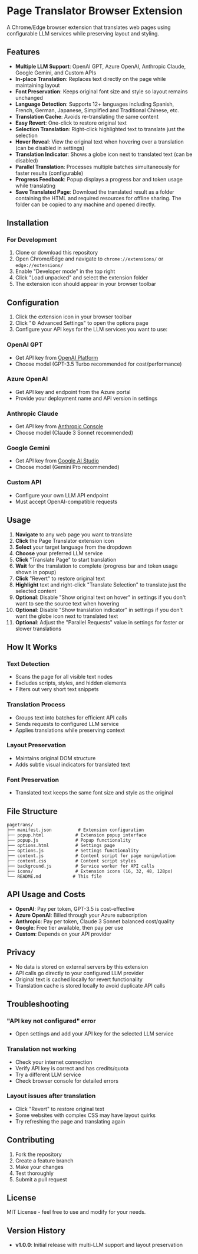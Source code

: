# Page Translator Browser Extension

A Chrome/Edge browser extension that translates web pages using configurable LLM services while preserving layout and styling.

## Features

- **Multiple LLM Support**: OpenAI GPT, Azure OpenAI, Anthropic Claude, Google Gemini, and Custom APIs
- **In-place Translation**: Replaces text directly on the page while maintaining layout
- **Font Preservation**: Keeps original font size and style so layout remains unchanged
- **Language Detection**: Supports 12+ languages including Spanish, French, German, Japanese, Simplified and Traditional Chinese, etc.
- **Translation Cache**: Avoids re-translating the same content
- **Easy Revert**: One-click to restore original text
- **Selection Translation**: Right-click highlighted text to translate just the selection
- **Hover Reveal**: View the original text when hovering over a translation (can be disabled in settings)
- **Translation Indicator**: Shows a globe icon next to translated text (can be disabled)
- **Parallel Translation**: Processes multiple batches simultaneously for faster results (configurable)
- **Progress Feedback**: Popup displays a progress bar and token usage while translating
- **Save Translated Page**: Download the translated result as a folder containing the HTML and required resources for offline sharing. The folder can be copied to any machine and opened directly.

## Installation

### For Development

1. Clone or download this repository
2. Open Chrome/Edge and navigate to `chrome://extensions/` or `edge://extensions/`
3. Enable "Developer mode" in the top right
4. Click "Load unpacked" and select the extension folder
5. The extension icon should appear in your browser toolbar

## Configuration

1. Click the extension icon in your browser toolbar
2. Click "⚙️ Advanced Settings" to open the options page
3. Configure your API keys for the LLM services you want to use:

### OpenAI GPT
- Get API key from [OpenAI Platform](https://platform.openai.com/api-keys)
- Choose model (GPT-3.5 Turbo recommended for cost/performance)

### Azure OpenAI
- Get API key and endpoint from the Azure portal
- Provide your deployment name and API version in settings

### Anthropic Claude
- Get API key from [Anthropic Console](https://console.anthropic.com/)
- Choose model (Claude 3 Sonnet recommended)

### Google Gemini
- Get API key from [Google AI Studio](https://makersuite.google.com/app/apikey)
- Choose model (Gemini Pro recommended)

### Custom API
- Configure your own LLM API endpoint
- Must accept OpenAI-compatible requests

## Usage

1. **Navigate** to any web page you want to translate
2. **Click** the Page Translator extension icon
3. **Select** your target language from the dropdown
4. **Choose** your preferred LLM service
5. **Click** "Translate Page" to start translation
6. **Wait** for the translation to complete (progress bar and token usage shown in popup)
7. **Click** "Revert" to restore original text
8. **Highlight** text and right-click "Translate Selection" to translate just the selected content
9. **Optional**: Disable "Show original text on hover" in settings if you don't want to see the source text when hovering
10. **Optional**: Disable "Show translation indicator" in settings if you don't want the globe icon next to translated text
11. **Optional**: Adjust the "Parallel Requests" value in settings for faster or slower translations

## How It Works

### Text Detection
- Scans the page for all visible text nodes
- Excludes scripts, styles, and hidden elements
- Filters out very short text snippets

### Translation Process
- Groups text into batches for efficient API calls
- Sends requests to configured LLM service
- Applies translations while preserving context

### Layout Preservation
- Maintains original DOM structure
- Adds subtle visual indicators for translated text

### Font Preservation
- Translated text keeps the same font size and style as the original

## File Structure

```
pagetrans/
├── manifest.json          # Extension configuration
├── popup.html            # Extension popup interface
├── popup.js              # Popup functionality
├── options.html          # Settings page
├── options.js            # Settings functionality
├── content.js            # Content script for page manipulation
├── content.css           # Content script styles
├── background.js         # Service worker for API calls
├── icons/                # Extension icons (16, 32, 48, 128px)
└── README.md            # This file
```

## API Usage and Costs

- **OpenAI**: Pay per token, GPT-3.5 is cost-effective
- **Azure OpenAI**: Billed through your Azure subscription
- **Anthropic**: Pay per token, Claude 3 Sonnet balanced cost/quality
- **Google**: Free tier available, then pay per use
- **Custom**: Depends on your API provider

## Privacy

- No data is stored on external servers by this extension
- API calls go directly to your configured LLM provider
- Original text is cached locally for revert functionality
- Translation cache is stored locally to avoid duplicate API calls

## Troubleshooting

### "API key not configured" error
- Open settings and add your API key for the selected LLM service

### Translation not working
- Check your internet connection
- Verify API key is correct and has credits/quota
- Try a different LLM service
- Check browser console for detailed errors

### Layout issues after translation
- Click "Revert" to restore original text
- Some websites with complex CSS may have layout quirks
- Try refreshing the page and translating again

## Contributing

1. Fork the repository
2. Create a feature branch
3. Make your changes
4. Test thoroughly
5. Submit a pull request

## License

MIT License - feel free to use and modify for your needs.

## Version History

- **v1.0.0**: Initial release with multi-LLM support and layout preservation
